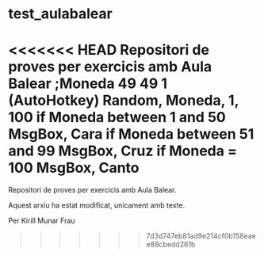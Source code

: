 # test_aulabalear
<<<<<<< HEAD
Repositori de proves per exercicis amb Aula Balear
;Moneda 49 49 1 (AutoHotkey)
Random, Moneda, 1, 100
if Moneda between 1 and 50
MsgBox, Cara
if Moneda between 51 and 99
MsgBox, Cruz
if Moneda = 100
MsgBox, Canto
=======
Repositori de proves per exercicis amb Aula Balear.

Aquest arxiu ha estat modificat, unicament amb texte.

Per Kirill Munar Frau
>>>>>>> 7d3d747eb81ad9e214cf0b158eaee88cbedd261b
